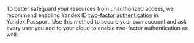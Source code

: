 To better safeguard your resources from unauthorized access, we recommend enabling Yandex ID [two-factor authentication](https://yandex.com/support/passport/authorization/twofa.html) in Yandex.Passport. Use this method to secure your own account and ask every user you add to your cloud to enable two-factor authentication as well.

